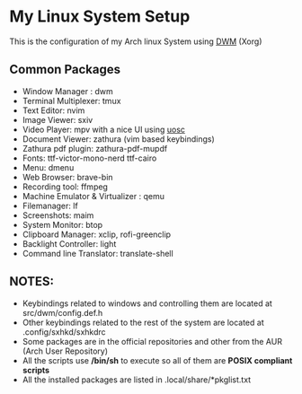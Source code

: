 # My Linux System Setup

This is the configuration of my Arch linux System using [DWM](https://dwm.suckless.org/) (Xorg)

## Common Packages
- Window Manager : dwm
- Terminal Multiplexer: tmux
- Text Editor: nvim
- Image Viewer: sxiv
- Video Player: mpv with a nice UI using [uosc](https://github.com/tomasklaen/uosc)
- Document Viewer: zathura (vim based keybindings)
- Zathura pdf plugin: zathura-pdf-mupdf
- Fonts: ttf-victor-mono-nerd ttf-cairo
- Menu: dmenu 
- Web Browser: brave-bin 
- Recording tool: ffmpeg
- Machine Emulator & Virtualizer : qemu
- Filemanager: lf
- Screenshots: maim
- System Monitor: btop
- Clipboard Manager: xclip, rofi-greenclip
- Backlight Controller: light
- Command line Translator: translate-shell
 
## NOTES:
- Keybindings related to windows and controlling them are located at src/dwm/config.def.h 
- Other keybindings related to the rest of the system are located at .config/sxhkd/sxhkdrc 
- Some packages are in the official repositories and other from the AUR (Arch User Repository)
- All the scripts use **/bin/sh** to execute so all of them are **POSIX compliant scripts**
- All the installed packages are listed in .local/share/*pkglist.txt 
